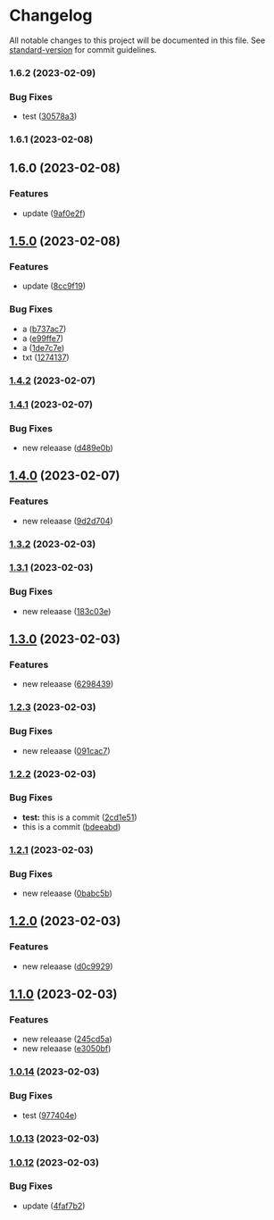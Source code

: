# Changelog

All notable changes to this project will be documented in this file. See [standard-version](https://github.com/conventional-changelog/standard-version) for commit guidelines.

### 1.6.2 (2023-02-09)


### Bug Fixes

* test ([30578a3](https://github.com/railsonluna1/test-version-ci/commit/30578a3855d3e0feab4f84568d4c51a1ea977baf))

### 1.6.1 (2023-02-08)

## 1.6.0 (2023-02-08)


### Features

* update ([9af0e2f](https://github.com/railsonluna1/test-version-ci/commit/9af0e2fad632623c74f2d1e958743e5df24ef515))

## [1.5.0](https://github.com/railsonluna1/test-version-ci/compare/v1.4.2...v1.5.0) (2023-02-08)


### Features

* update ([8cc9f19](https://github.com/railsonluna1/test-version-ci/commit/8cc9f19b35f872367157f3483a6b6b13888da371))


### Bug Fixes

* a ([b737ac7](https://github.com/railsonluna1/test-version-ci/commit/b737ac7e2b88c91febcf383393bcd06a46eaa08f))
* a ([e99ffe7](https://github.com/railsonluna1/test-version-ci/commit/e99ffe7e6244744774d5e0d811deed796f8a80e7))
* a ([1de7c7e](https://github.com/railsonluna1/test-version-ci/commit/1de7c7e6f63e30d098878ad21156dc683317bb2c))
* txt ([1274137](https://github.com/railsonluna1/test-version-ci/commit/1274137ca3b3ebbb0c419fdefbc56688a5c926ae))

### [1.4.2](https://github.com/railsonluna1/test-version-ci/compare/v1.4.1...v1.4.2) (2023-02-07)

### [1.4.1](https://github.com/railsonluna1/test-version-ci/compare/v1.4.0...v1.4.1) (2023-02-07)


### Bug Fixes

* new releaase ([d489e0b](https://github.com/railsonluna1/test-version-ci/commit/d489e0bfb02a85f9e6e8d30b17240c6541e79be2))

## [1.4.0](https://github.com/railsonluna1/test-version-ci/compare/v1.3.2...v1.4.0) (2023-02-07)


### Features

* new releaase ([9d2d704](https://github.com/railsonluna1/test-version-ci/commit/9d2d704fb41748fa02ea58af9ca3a01882fd04d3))

### [1.3.2](https://github.com/railsonluna1/test-version-ci/compare/v1.3.1...v1.3.2) (2023-02-03)

### [1.3.1](https://github.com/railsonluna1/test-version-ci/compare/v1.3.0...v1.3.1) (2023-02-03)


### Bug Fixes

* new releaase ([183c03e](https://github.com/railsonluna1/test-version-ci/commit/183c03ea42f4c880f2e12c242a77193dfefaad81))

## [1.3.0](https://github.com/railsonluna1/test-version-ci/compare/v1.2.3...v1.3.0) (2023-02-03)


### Features

* new releaase ([6298439](https://github.com/railsonluna1/test-version-ci/commit/629843976386683bd5f0920bdea1f4a39235f686))

### [1.2.3](https://github.com/railsonluna1/test-version-ci/compare/v1.2.2...v1.2.3) (2023-02-03)


### Bug Fixes

* new releaase ([091cac7](https://github.com/railsonluna1/test-version-ci/commit/091cac7d3057b1f9abb1f9f4dcf51c5d01b39b79))

### [1.2.2](https://github.com/railsonluna1/test-version-ci/compare/v1.2.1...v1.2.2) (2023-02-03)


### Bug Fixes

* **test:** this is a commit ([2cd1e51](https://github.com/railsonluna1/test-version-ci/commit/2cd1e51961dd77ff12703ca8f8445964a4ae7708))
* this is a commit ([bdeeabd](https://github.com/railsonluna1/test-version-ci/commit/bdeeabd0fe313651593bd955025e1ed502052190))

### [1.2.1](https://github.com/railsonluna1/test-version-ci/compare/v1.2.0...v1.2.1) (2023-02-03)


### Bug Fixes

* new releaase ([0babc5b](https://github.com/railsonluna1/test-version-ci/commit/0babc5b9ea11b403a2dde6b64249b16e37991ebb))

## [1.2.0](https://github.com/railsonluna1/test-version-ci/compare/v1.1.0...v1.2.0) (2023-02-03)


### Features

* new releaase ([d0c9929](https://github.com/railsonluna1/test-version-ci/commit/d0c992982e98f07fd3e2d96e4436d62fd2283f5d))

## [1.1.0](https://github.com/railsonluna1/test-version-ci/compare/v1.0.14...v1.1.0) (2023-02-03)


### Features

* new releaase ([245cd5a](https://github.com/railsonluna1/test-version-ci/commit/245cd5ab0981802d0b38a6a8023d96d7eeb6e7c3))
* new releaase ([e3050bf](https://github.com/railsonluna1/test-version-ci/commit/e3050bff68b7660dbe9964317c5358eeb3b7ad9f))

### [1.0.14](https://github.com/railsonluna1/test-version-ci/compare/v1.0.13...v1.0.14) (2023-02-03)


### Bug Fixes

* test ([977404e](https://github.com/railsonluna1/test-version-ci/commit/977404e822b8b7e86d7246d1135d1a0b1d2091f0))

### [1.0.13](https://github.com/railsonluna1/test-version-ci/compare/v1.0.12...v1.0.13) (2023-02-03)

### [1.0.12](https://github.com/railsonluna1/test-version-ci/compare/v1.0.1...v1.0.12) (2023-02-03)


### Bug Fixes

* update ([4faf7b2](https://github.com/railsonluna1/test-version-ci/commit/4faf7b29b592533ae98940335d4ed2825d532eb2))
